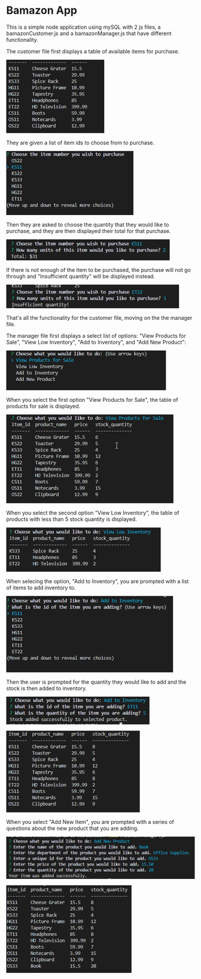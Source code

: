 # Bamazon App

This is a simple node application using mySQL with 2 js files, a bamazonCustomer.js and a bamazonManager.js that have different functionality.

The customer file first displays a table of available items for purchase.

![customer product table image](images/customer_table.png)

They are given a list of item ids to choose from to purchase.

![customer options image](images/customer_option1.png)

Then they are asked to choose the quantity that they would like to purchase, and they are then displayed their total for that purchase.

![customer option and result image](images/customer_option2.png)

If there is not enough of the item to be purchased, the purchase will not go through and "Insufficient quantity" will be displayed instead.

![customer insufficient quantity image](images/customer_insufficient.png)

That's all the functionality for the customer file, moving on the the manager file.

The manager file first displays a select list of options: "View Products for Sale", "View Low Inventory", "Add to Inventory", and "Add New Product":

![manager first options](images/manager_main.png)

When you select the first option "View Products for Sale", the table of products for sale is displayed.

![manager view products](images/manager_view.png)

When you select the second option "View Low Inventory", the table of products with less than 5 stock quantity is displayed.

![manager view low inventory](images/manager_viewlow.png)

When selecing the option, "Add to Inventory", you are prompted with a list of items to add inventory to.

![manager add to inventory option](images/manager_addMore.png)

Then the user is prompted for the quantity they would like to add and the stock is then added to inventory.

![manager add to inventory option 2](images/manager_addMore2.png)

![manager add to inventory results](images/manager_addMore_results.png)

When you select "Add New Item", you are prompted with a series of questions about the new product that you are adding.

![manager add new item](images/manager_addnew.png)

![manager add new item results](images/manager_addnew_results.png)
